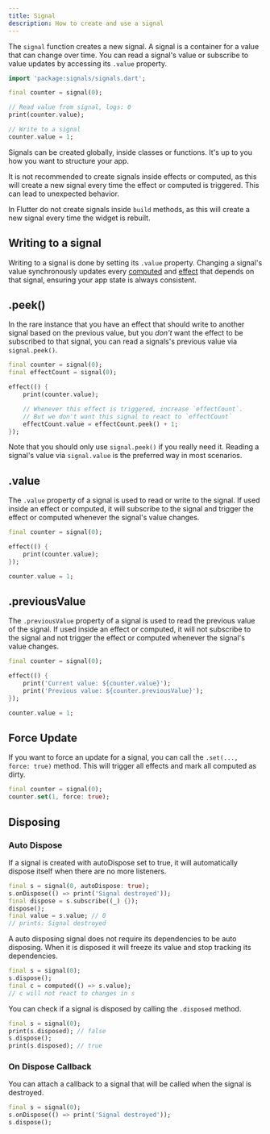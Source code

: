 ```yaml
---
title: Signal
description: How to create and use a signal
---
```


The `signal` function creates a new signal. A signal is a container for a value that can change over time. You can read a signal's value or subscribe to value updates by accessing its `.value` property.

```dart
import 'package:signals/signals.dart';

final counter = signal(0);

// Read value from signal, logs: 0
print(counter.value);

// Write to a signal
counter.value = 1;
```

Signals can be created globally, inside classes or functions. It's up to you how you want to structure your app.

It is not recommended to create signals inside effects or computed, as this will create a new signal every time the effect or computed is triggered. This can lead to unexpected behavior.

In Flutter do not create signals inside `build` methods, as this will create a new signal every time the widget is rebuilt.

## Writing to a signal

Writing to a signal is done by setting its `.value` property. Changing a signal's value synchronously updates every [computed](/signals.dart/dart/core/computed) and [effect](/signals.dart/dart/core/effect) that depends on that signal, ensuring your app state is always consistent.

## .peek()

In the rare instance that you have an effect that should write to another signal based on the previous value, but you _don't_ want the effect to be subscribed to that signal, you can read a signals's previous value via `signal.peek()`.

```dart
final counter = signal(0);
final effectCount = signal(0);

effect(() {
	print(counter.value);

	// Whenever this effect is triggered, increase `effectCount`.
	// But we don't want this signal to react to `effectCount`
	effectCount.value = effectCount.peek() + 1;
});
```

Note that you should only use `signal.peek()` if you really need it. Reading a signal's value via `signal.value` is the preferred way in most scenarios.

## .value

The `.value` property of a signal is used to read or write to the signal. If used inside an effect or computed, it will subscribe to the signal and trigger the effect or computed whenever the signal's value changes.

```dart
final counter = signal(0);

effect(() {
	print(counter.value);
});

counter.value = 1;
```

## .previousValue

The `.previousValue` property of a signal is used to read the previous value of the signal. If used inside an effect or computed, it will not subscribe to the signal and not trigger the effect or computed whenever the signal's value changes.

```dart
final counter = signal(0);

effect(() {
	print('Current value: ${counter.value}');
	print('Previous value: ${counter.previousValue}');
});

counter.value = 1;
```

## Force Update

If you want to force an update for a signal, you can call the `.set(..., force: true)` method. This will trigger all effects and mark all computed as dirty.

```dart
final counter = signal(0);
counter.set(1, force: true);
```

## Disposing

### Auto Dispose

If a signal is created with autoDispose set to true, it will automatically dispose itself when there are no more listeners.

```dart
final s = signal(0, autoDispose: true);
s.onDispose(() => print('Signal destroyed'));
final dispose = s.subscribe((_) {});
dispose();
final value = s.value; // 0
// prints: Signal destroyed
```

A auto disposing signal does not require its dependencies to be auto disposing. When it is disposed it will freeze its value and stop tracking its dependencies.

```dart
final s = signal(0);
s.dispose();
final c = computed(() => s.value);
// c will not react to changes in s
```

You can check if a signal is disposed by calling the `.disposed` method.

```dart
final s = signal(0);
print(s.disposed); // false
s.dispose();
print(s.disposed); // true
```

### On Dispose Callback

You can attach a callback to a signal that will be called when the signal is destroyed.

```dart
final s = signal(0);
s.onDispose(() => print('Signal destroyed'));
s.dispose();
```
